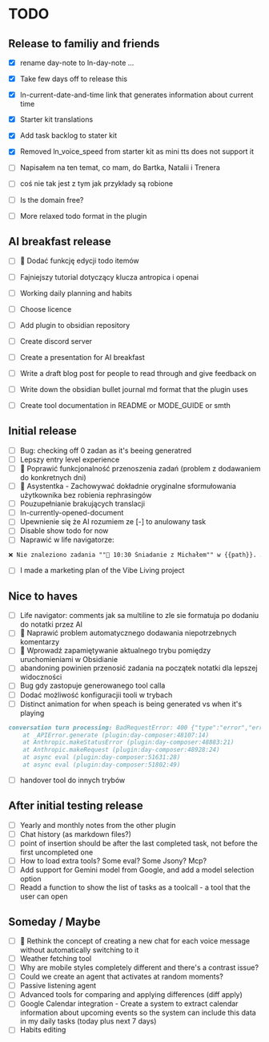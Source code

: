 # TODO

## Release to familiy and friends
- [x] rename day-note to ln-day-note ...
- [x] Take few days off to release this
- [x] ln-current-date-and-time link that generates information about current time
- [x] Starter kit translations
- [x] Add task backlog to stater kit
- [x] Removed ln_voice_speed from starter kit as mini tts does not support it

- [ ] Napisałem na ten temat, co mam, do Bartka, Natalii i Trenera
- [ ] coś nie tak jest z tym jak przykłady są robione
- [ ] Is the domain free?

- [ ] More relaxed todo format in the plugin

## AI breakfast release
- [ ] 🔧 Dodać funkcję edycji todo itemów
- [ ] Fajniejszy tutorial dotyczący klucza antropica i openai
- [ ] Working daily planning and habits
- [ ] Choose licence

- [ ] Add plugin to obsidian repository
- [ ] Create discord server
- [ ] Create a presentation for AI breakfast
- [ ] Write a draft blog post for people to read through and give feedback on
- [ ] Write down the obsidian bullet journal md format that the plugin uses
- [ ] Create tool documentation in README or MODE_GUIDE or smth

## Initial release
- [ ] Bug: checking off 0 zadan as it's beeing generatred
- [ ] Lepszy entry level experience
- [ ] 🔧 Poprawić funkcjonalność przenoszenia zadań (problem z dodawaniem do konkretnych dni)
- [ ] 📝 Asystentka - Zachowywać dokładnie oryginalne sformułowania użytkownika bez robienia rephrasingów
- [ ] Pouzupełnianie brakujących translacji
- [ ] ln-currently-opened-document 
- [ ] Upewnienie się że AI rozumiem ze [-] to anulowany task
- [ ] Disable show todo for now
- [ ] Naprawić w life navigatorze:
```markdown
❌ Nie znaleziono zadania ""🍳 10:30 Śniadanie z Michałem"" w {{path}}. Jeśli zadanie znajduje się w innym pliku, określ go w parametrze file_path.
```

- [ ] I made a marketing plan of the Vibe Living project

## Nice to haves
- [ ] Life navigator: comments jak sa multiline to zle sie formatuja po dodaniu do notatki przez AI
- [ ] 🐛 Naprawić problem automatycznego dodawania niepotrzebnych komentarzy
- [ ] 🔄 Wprowadź zapamiętywanie aktualnego trybu pomiędzy uruchomieniami w Obsidianie
- [ ] abandoning powinien przenosić zadania na początek notatki dla lepszej widoczności
- [ ] Bug gdy zastopuje generowanego tool calla
- [ ] Dodać możliwość konfiguracjii tooli w trybach
- [ ] Distinct animation for when speach is being generated vs when it's playing

```markdown
conversation turn processing: BadRequestError: 400 {"type":"error","error":{"type":"invalid_request_error","message":"messages.4: `tool_use` ids were found without `tool_result` blocks immediately after: toolu_016aY9VAzzsaK6mWENg3JN8L. Each `tool_use` block must have a corresponding `tool_result` block in the next message."}}
    at _APIError.generate (plugin:day-composer:48107:14)
    at Anthropic.makeStatusError (plugin:day-composer:48883:21)
    at Anthropic.makeRequest (plugin:day-composer:48928:24)
    at async eval (plugin:day-composer:51631:28)
    at async eval (plugin:day-composer:51802:49)
```

- [ ] handover tool do innych trybów 

## After initial testing release
- [ ] Yearly and monthly notes from the other plugin
- [ ] Chat history (as markdown files?)
- [ ] point of insertion should be after the last completed task, not before the first uncompleted one
- [ ] How to load extra tools? Some eval? Some Jsony? Mcp?
- [ ] Add support for Gemini model from Google, and add a model selection option
- [ ] Readd a function to show the list of tasks as a toolcall - a tool that the user can open

## Someday / Maybe
- [ ] 🔄 Rethink the concept of creating a new chat for each voice message without automatically switching to it
- [ ] Weather fetching tool
- [ ] Why are mobile styles completely different and there's a contrast issue?
- [ ] Could we create an agent that activates at random moments?
- [ ] Passive listening agent
- [ ] Advanced tools for comparing and applying differences (diff apply)
- [ ] Google Calendar integration - Create a system to extract calendar information about upcoming events so the system can include this data in my daily tasks (today plus next 7 days)
- [ ] Habits editing
